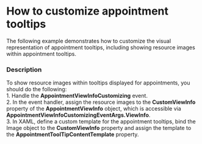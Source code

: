 # How to customize appointment tooltips


<p>The following example demonstrates how to customize the visual representation of appointment tooltips, including showing resource images within appointment tooltips.</p>


<h3>Description</h3>

To show resource images within tooltips displayed for appointments, you should do the following:<br />1. Handle the <strong>AppointmentViewInfoCustomizing</strong> event.<br />2. In the event handler, assign the resource images to the <strong>CustomViewInfo</strong> property of the <strong>AppointmentViewInfo</strong> object, which is accessible via <strong>AppointmentViewInfoCustomizingEventArgs.ViewInfo</strong>.<br />3. In XAML, define a custom template for the appointment tooltips, bind the Image object to the <strong>CustomViewInfo</strong> property and assign the template to the <strong>AppointmentToolTipContentTemplate</strong> property.

<br/>


